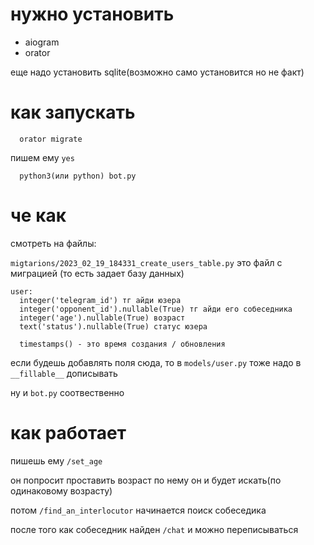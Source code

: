 # нужно установить
* aiogram
* orator

еще надо установить sqlite(возможно само установится но не факт)

# как запускать
```
  orator migrate
```

пишем ему `yes`

```
  python3(или python) bot.py
```

# че как
смотреть на файлы:

`migtarions/2023_02_19_184331_create_users_table.py`
это файл с миграцией (то есть задает базу данных)

```
user:
  integer('telegram_id') тг айди юзера
  integer('opponent_id').nullable(True) тг айди его собеседника
  integer('age').nullable(True) возраст
  text('status').nullable(True) статус юзера

  timestamps() - это время создания / обновления
```

если будешь добавлять поля сюда, то в `models/user.py` тоже надо в `__fillable__` дописывать

ну и `bot.py` соотвественно
# как работает
пишешь ему `/set_age`

он попросит проставить возраст
по нему он и будет искать(по одинаковому возрасту)

потом `/find_an_interlocutor`
начинается поиск собеседика

после того как собеседник найден `/chat` и можно переписываться

